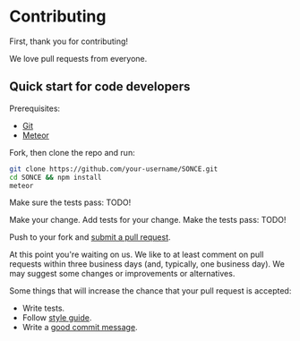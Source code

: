 # Contributing
First, thank you for contributing!

We love pull requests from everyone.

## Quick start for code developers
Prerequisites:

* [Git](http://git-scm.com/book/en/v2/Getting-Started-Installing-Git)
* [Meteor](https://www.meteor.com/install)

Fork, then clone the repo and run:

```sh
git clone https://github.com/your-username/SONCE.git
cd SONCE && npm install
meteor
```

Make sure the tests pass:
TODO!

Make your change. Add tests for your change. Make the tests pass:
TODO!

Push to your fork and [submit a pull request][pr].

[pr]: https://github.com/mitjajez/SONCE/compare/

At this point you're waiting on us. We like to at least comment on pull requests
within three business days (and, typically, one business day). We may suggest
some changes or improvements or alternatives.

Some things that will increase the chance that your pull request is accepted:

* Write tests.
* Follow [style guide][style].
* Write a [good commit message][commit].

[style]: https://github.com/thoughtbot/guides/tree/master/style
[commit]: http://tbaggery.com/2008/04/19/a-note-about-git-commit-messages.html

